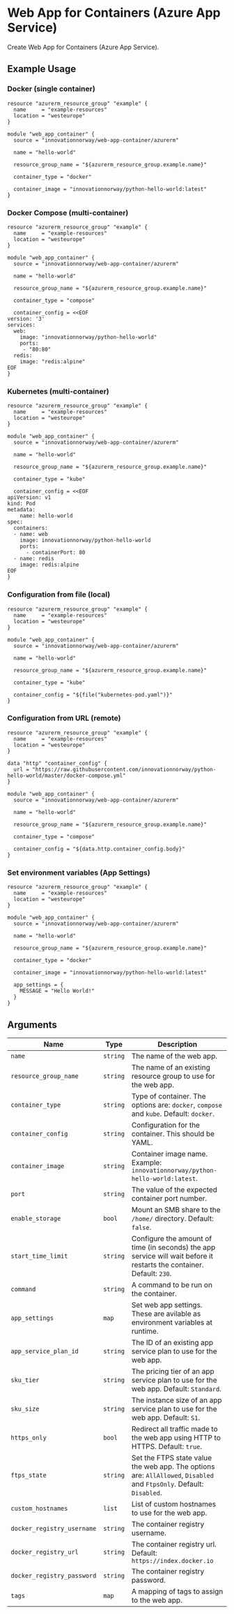 # Web App for Containers (Azure App Service)

Create Web App for Containers (Azure App Service).

## Example Usage

### Docker (single container)

```hcl
resource "azurerm_resource_group" "example" {
  name     = "example-resources"
  location = "westeurope"
}

module "web_app_container" {
  source = "innovationnorway/web-app-container/azurerm"

  name = "hello-world"

  resource_group_name = "${azurerm_resource_group.example.name}"

  container_type = "docker"

  container_image = "innovationnorway/python-hello-world:latest"
}
```

### Docker Compose (multi-container)

```hcl
resource "azurerm_resource_group" "example" {
  name     = "example-resources"
  location = "westeurope"
}

module "web_app_container" {
  source = "innovationnorway/web-app-container/azurerm"

  name = "hello-world"

  resource_group_name = "${azurerm_resource_group.example.name}"

  container_type = "compose"

  container_config = <<EOF
version: '3'
services:
  web:
    image: "innovationnorway/python-hello-world"
    ports:
     - "80:80"
  redis:
    image: "redis:alpine"
EOF
}
```

### Kubernetes (multi-container)

```hcl
resource "azurerm_resource_group" "example" {
  name     = "example-resources"
  location = "westeurope"
}

module "web_app_container" {
  source = "innovationnorway/web-app-container/azurerm"

  name = "hello-world"

  resource_group_name = "${azurerm_resource_group.example.name}"

  container_type = "kube"

  container_config = <<EOF
apiVersion: v1
kind: Pod
metadata:
    name: hello-world
spec:
  containers:
  - name: web
    image: innovationnorway/python-hello-world
    ports:
      - containerPort: 80
  - name: redis
    image: redis:alpine
EOF
}
```

### Configuration from file (local)

```hcl
resource "azurerm_resource_group" "example" {
  name     = "example-resources"
  location = "westeurope"
}

module "web_app_container" {
  source = "innovationnorway/web-app-container/azurerm"

  name = "hello-world"

  resource_group_name = "${azurerm_resource_group.example.name}"

  container_type = "kube"

  container_config = "${file("kubernetes-pod.yaml")}"
}
```

### Configuration from URL (remote)

```hcl
resource "azurerm_resource_group" "example" {
  name     = "example-resources"
  location = "westeurope"
}

data "http" "container_config" {
  url = "https://raw.githubusercontent.com/innovationnorway/python-hello-world/master/docker-compose.yml"
}

module "web_app_container" {
  source = "innovationnorway/web-app-container/azurerm"

  name = "hello-world"

  resource_group_name = "${azurerm_resource_group.example.name}"

  container_type = "compose"

  container_config = "${data.http.container_config.body}"
}
```

### Set environment variables (App Settings)

```hcl
resource "azurerm_resource_group" "example" {
  name     = "example-resources"
  location = "westeurope"
}

module "web_app_container" {
  source = "innovationnorway/web-app-container/azurerm"

  name = "hello-world"

  resource_group_name = "${azurerm_resource_group.example.name}"

  container_type = "docker"

  container_image = "innovationnorway/python-hello-world:latest"

  app_settings = {
    MESSAGE = "Hello World!"
  }
}
```

## Arguments

| Name | Type | Description |
| --- | --- | --- |
| `name` | `string` | The name of the web app. |
| `resource_group_name` | `string` | The name of an existing resource group to use for the web app. |
| `container_type` | `string` | Type of container. The options are: `docker`, `compose` and `kube`. Default: `docker`. |
| `container_config` | `string` | Configuration for the container. This should be YAML. |
| `container_image` | `string` | Container image name. Example: `innovationnorway/python-hello-world:latest`. |
| `port` | `string` | The value of the expected container port number. |
| `enable_storage` | `bool` | Mount an SMB share to the `/home/` directory. Default: `false`. |
| `start_time_limit` | `string` | Configure the amount of time (in seconds) the app service will wait before it restarts the container. Default: `230`. | 
| `command` | `string` | A command to be run on the container. |
| `app_settings` | `map` | Set web app settings. These are avilable as environment variables at runtime. |
| `app_service_plan_id` | `string` | The ID of an existing app service plan to use for the web app. |
| `sku_tier` | `string` | The pricing tier of an app service plan to use for the web app. Default: `Standard`. |
| `sku_size` | `string` | The instance size of an app service plan to use for the web app. Default: `S1`. |
| `https_only` | `bool` | Redirect all traffic made to the web app using HTTP to HTTPS. Default: `true`. |
| `ftps_state` | `string` | Set the FTPS state value the web app. The options are: `AllAllowed`, `Disabled` and `FtpsOnly`. Default: `Disabled`. |
| `custom_hostnames` | `list` | List of custom hostnames to use for the web app. |
| `docker_registry_username` | `string` | The container registry username. |
| `docker_registry_url` | `string` | The container registry url. Default: `https://index.docker.io` |
| `docker_registry_password` | `string` | The container registry password. |
| `tags` | `map` | A mapping of tags to assign to the web app. |
